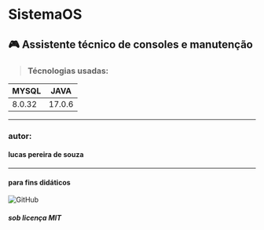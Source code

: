# SistemaOS
## 🎮 Assistente técnico de consoles e manutenção

> ### Técnologias usadas:
| MYSQL  | JAVA   |
|--------|--------|
| 8.0.32 | 17.0.6 |
___________________
### autor:
#### lucas pereira de souza
___________
#### para fins didáticos


![GitHub](https://img.shields.io/github/license/lucaspereirasouza/SistemaOS)
##### sob licença MIT
